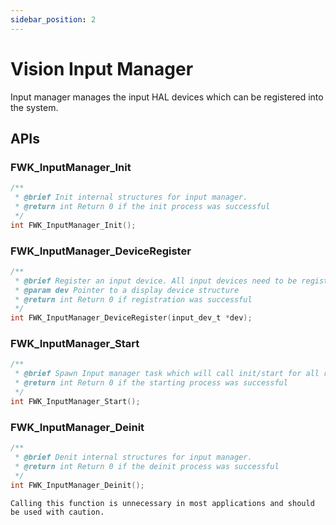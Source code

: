 ```yaml
---
sidebar_position: 2
---
```


# Vision Input Manager

Input manager manages the input HAL devices which can be registered into the system.

## APIs

### FWK_InputManager_Init

```c
/**
 * @brief Init internal structures for input manager.
 * @return int Return 0 if the init process was successful
 */
int FWK_InputManager_Init();
```

### FWK_InputManager_DeviceRegister

```c
/**
 * @brief Register an input device. All input devices need to be registered before FWK_InputManager_Start is called.
 * @param dev Pointer to a display device structure
 * @return int Return 0 if registration was successful
 */
int FWK_InputManager_DeviceRegister(input_dev_t *dev);
```

### FWK_InputManager_Start

```c
/**
 * @brief Spawn Input manager task which will call init/start for all registered input devices
 * @return int Return 0 if the starting process was successful
 */
int FWK_InputManager_Start();
```

### FWK_InputManager_Deinit

```c
/**
 * @brief Denit internal structures for input manager.
 * @return int Return 0 if the deinit process was successful
 */
int FWK_InputManager_Deinit();
```

```{warning}
Calling this function is unnecessary in most applications and should be used with caution.
```
